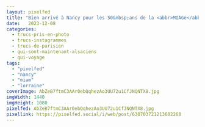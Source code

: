 ```yaml
---
layout: pixelfed
title: "Bien arrivé à Nancy pour les 50&nbsp;ans de la <abbr>MIAGe</abbr>… mais pour le moment je suis juste très content de manger aux Délices 😎"
date:   2023-12-08
categories: 
  - trucs-pris-en-photo
  - trucs-instagrammes
  - trucs-de-parisien
  - qui-sont-maintenant-alsaciens
  - qui-voyage
tags: 
  - "pixelfed"
  - "nancy"
  - "miam"
  - "lorraine"
coverImage: AbZeB7ftmC3AAr0ebQqhezAo3UU72u1CfJNQNTX8.jpg
imgWidth: 1440
imgHeight: 1080
pixelfed: AbZeB7ftmC3AAr0ebQqhezAo3UU72u1CfJNQNTX8.jpg
pixellink: https://pixelfed.social/i/web/post/638703721213682268
---
```

